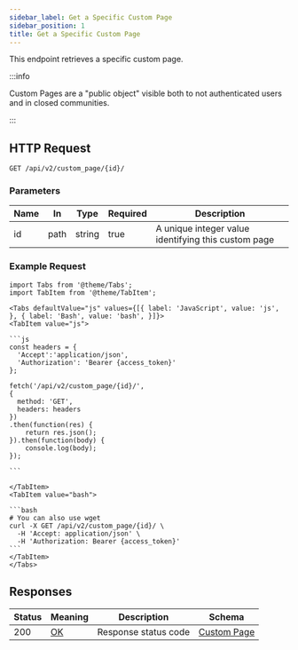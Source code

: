 ```yaml
---
sidebar_label: Get a Specific Custom Page
sidebar_position: 1
title: Get a Specific Custom Page
---
```


This endpoint retrieves a specific custom page.


:::info

Custom Pages are a "public object" visible both to not authenticated users and in closed communities.

:::


## HTTP Request

`GET /api/v2/custom_page/{id}/`

### Parameters

| Name | In   | Type   | Required | Description                                         |
|------|------|--------|----------|-----------------------------------------------------|
| id   | path | string | true     | A unique integer value identifying this custom page |

### Example Request

````mdx-code-block
import Tabs from '@theme/Tabs';
import TabItem from '@theme/TabItem';

<Tabs defaultValue="js" values={[{ label: 'JavaScript', value: 'js', }, { label: 'Bash', value: 'bash', }]}>
<TabItem value="js">

```js
const headers = {
  'Accept':'application/json',
  'Authorization': 'Bearer {access_token}'
};

fetch('/api/v2/custom_page/{id}/',
{
  method: 'GET',
  headers: headers
})
.then(function(res) {
    return res.json();
}).then(function(body) {
    console.log(body);
});

```

</TabItem>
<TabItem value="bash">

```bash
# You can also use wget
curl -X GET /api/v2/custom_page/{id}/ \
  -H 'Accept: application/json' \
  -H 'Authorization: Bearer {access_token}'
```
</TabItem>
</Tabs>
````

## Responses
| Status | Meaning                                                 | Description          | Schema                                                   |
|--------|---------------------------------------------------------|----------------------|----------------------------------------------------------|
| 200    | [OK](https://tools.ietf.org/html/rfc7231#section-6.3.1) | Response status code | [Custom Page](/docs/apireference/v2/schemas/custom_page) |



